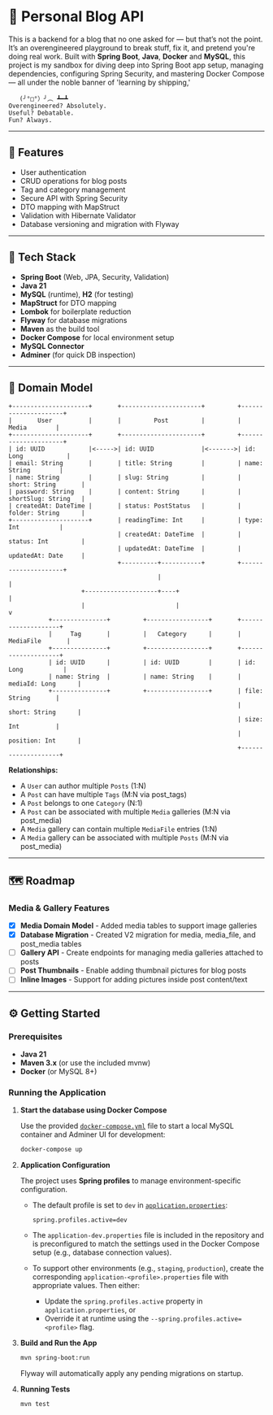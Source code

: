 # 📝 Personal Blog API

This is a backend for a blog that no one asked for — but that’s not the point. It’s an overengineered playground to
break stuff, fix it, and pretend you're doing real work. Built with **Spring Boot**, **Java**, **Docker** and
**MySQL**, this project is my sandbox for diving deep into Spring Boot app setup, managing dependencies,
configuring Spring Security, and mastering Docker Compose — all under the noble banner of 'learning by shipping,'

```
   (╯°□°）╯︵ ┻━┻
Overengineered? Absolutely.
Useful? Debatable.
Fun? Always.
```

---

## 🚀 Features

- User authentication
- CRUD operations for blog posts
- Tag and category management
- Secure API with Spring Security
- DTO mapping with MapStruct
- Validation with Hibernate Validator
- Database versioning and migration with Flyway

---

## 🧰 Tech Stack

- **Spring Boot** (Web, JPA, Security, Validation)
- **Java 21**
- **MySQL** (runtime), **H2** (for testing)
- **MapStruct** for DTO mapping
- **Lombok** for boilerplate reduction
- **Flyway** for database migrations
- **Maven** as the build tool
- **Docker Compose** for local environment setup
- **MySQL Connector**
- **Adminer** (for quick DB inspection)

---

## 🧠 Domain Model

```
+---------------------+       +----------------------+         +---------------------+
|       User          |       |         Post         |         |        Media        |
+---------------------+       +----------------------+         +---------------------+
| id: UUID            |<----->| id: UUID             |<------->| id: Long            |
| email: String       |       | title: String        |         | name: String        |
| name: String        |       | slug: String         |         | short: String       |
| password: String    |       | content: String      |         | shortSlug: String   |
| createdAt: DateTime |       | status: PostStatus   |         | folder: String      |
+---------------------+       | readingTime: Int     |         | type: Int           |
                              | createdAt: DateTime  |         | status: Int         |
                              | updatedAt: DateTime  |         | updatedAt: Date     |
                              +----------+-----------+         +---------------------+
                                         |                               |
                    +--------------------+----+                          |
                    |                         |                          v
           +---------------+         +-----------------+       +--------------------+
           |     Tag       |         |   Category      |       |    MediaFile       |
           +---------------+         +-----------------+       +--------------------+
           | id: UUID      |         | id: UUID        |       | id: Long           |
           | name: String  |         | name: String    |       | mediaId: Long      |
           +---------------+         +-----------------+       | file: String       |
                                                               | short: String      |
                                                               | size: Int          |
                                                               | position: Int      |
                                                               +--------------------+
```

**Relationships:**
- A `User` can author multiple `Posts` (1:N)
- A `Post` can have multiple `Tags` (M:N via post_tags)
- A `Post` belongs to one `Category` (N:1)
- A `Post` can be associated with multiple `Media` galleries (M:N via post_media)
- A `Media` gallery can contain multiple `MediaFile` entries (1:N)
- A `Media` gallery can be associated with multiple `Posts` (M:N via post_media)

---

## 🗺️ Roadmap

### Media & Gallery Features
- [x] **Media Domain Model** - Added media tables to support image galleries
- [x] **Database Migration** - Created V2 migration for media, media_file, and post_media tables
- [ ] **Gallery API** - Create endpoints for managing media galleries attached to posts
- [ ] **Post Thumbnails** - Enable adding thumbnail pictures for blog posts
- [ ] **Inline Images** - Support for adding pictures inside post content/text

---



## ⚙️ Getting Started

### Prerequisites

- **Java 21**
- **Maven 3.x** (or use the included mvnw)
- **Docker** (or MySQL 8+)

### Running the Application

1. **Start the database using Docker Compose**

   Use the provided [`docker-compose.yml`](./docker-compose.yml) file to start a local MySQL container and Adminer UI
   for development:

   ```bash
   docker-compose up
   ```

2. **Application Configuration**

   The project uses **Spring profiles** to manage environment-specific configuration.

    - The default profile is set to `dev` in [`application.properties`](./src/main/resources/application.properties):

      ```properties
      spring.profiles.active=dev
      ```

    - The `application-dev.properties` file is included in the repository and is preconfigured to match the settings
      used in the Docker Compose setup (e.g., database connection values).

    - To support other environments (e.g., `staging`, `production`), create the corresponding
      `application-<profile>.properties` file with appropriate values. Then either:
        - Update the `spring.profiles.active` property in `application.properties`, or
        - Override it at runtime using the `--spring.profiles.active=<profile>` flag.

3. **Build and Run the App**

   ```bash
   mvn spring-boot:run
   ```

   Flyway will automatically apply any pending migrations on startup.

4. **Running Tests**

   ```bash
   mvn test
   ```
